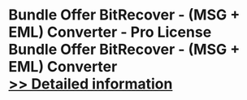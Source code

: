 # Bundle Offer BitRecover - (MSG + EML) Converter - Pro License<br />Bundle Offer BitRecover - (MSG + EML) Converter<br />[>> Detailed information](https://secure.shareit.com/shareit/product.html?productid=301009714&affiliateid=200057808)